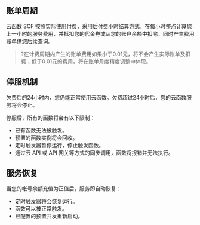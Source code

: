 
## 账单周期

云函数 SCF 按照实际使用付费，采用后付费小时结算方式。在每小时整点计算您上一小时的服务费用，并抵扣您的代金券或从您的账户余额中扣除，同时产生费用账单供您后续查询。

>?在计费周期内产生的账单费用如果小于0.01元，将不会产生实际账单及扣费；低于0.01元的费用，将在账单月度精度调整中体现。

## 停服机制

欠费后的24小时内，您仍能正常使用云函数。欠费超过24小时后，您的云函数服务将会停止。

停服后，所有的函数将会有以下限制：
- 已有函数无法被触发。
- 预置的函数实例将会回收。
- 定时触发器暂停运行，停止触发函数。
- 通过云 API 或 API 网关等方式的同步调用，函数将报错并无法执行。

## 服务恢复

当您的帐号余额充值为正值后，服务即自动恢复：
- 定时触发器将会恢复运行。
- 函数可以被正常触发。
- 已配置的预置并发重新启动。
